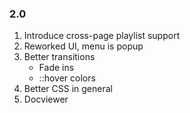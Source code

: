 ### 2.0
1. Introduce cross-page playlist support
2. Reworked UI, menu is popup
3. Better transitions
   - Fade ins
   - ::hover colors
5. Better CSS in general
6. Docviewer

